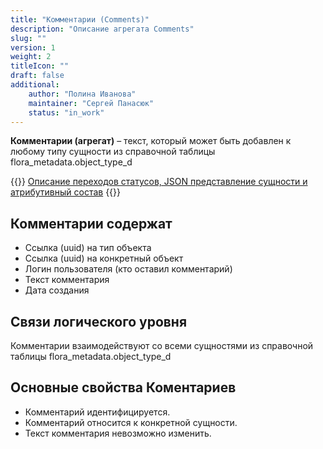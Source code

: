 ```yaml
---
title: "Комментарии (Comments)"
description: "Описание агрегата Comments"
slug: ""
version: 1
weight: 2
titleIcon: ""
draft: false
additional:
    author: "Полина Иванова"
    maintainer: "Сергей Панасюк"
    status: "in_work"
---
```


**Комментарии (агрегат)** – текст, который может быть добавлен к любому типу сущности из справочной таблицы flora_metadata.object_type_d
 

{{<notice info>}}
[Описание переходов статусов, JSON представление сущности и атрибутивный состав](https://doc-communications-main.com-dev.int.rolfcorp.ru/02_info_model/02_entities/03_comment/)
{{</notice>}}


## Комментарии содержат
* Cсылка (uuid) на тип объекта
* Cсылка (uuid) на конкретный объект
* Логин пользователя (кто оставил комментарий)
* Текст комментария
* Дата создания


## Связи логического уровня
Комментарии взаимодействуют со всеми сущностями из справочной таблицы flora_metadata.object_type_d


## Основные свойства Коментариев
* Комментарий идентифицируется.
* Комментарий относится к конкретной сущности.
* Текст комментария невозможно изменить.

